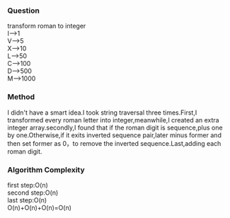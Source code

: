 <h3>Question</h3>
transform roman to integer<br>
I-->1<br>
V-->5<br>
X-->10<br>
L-->50<br>
C-->100<br>
D-->500<br>
M-->1000<br>
<h3>Method</h3>
I didn't have a smart idea.I took string traversal three times.First,I transformed every roman letter into integer,meanwhile,I created an 
extra integer array.secondly,I found that if the roman digit is sequence,plus one by one.Otherwise,if it exits inverted sequence pair,later 
minus former and then set former as 0，to remove the inverted sequence.Last,adding each roman digit.<br>
<h3>Algorithm Complexity</h3>
first step:O(n)<br>
second step:O(n)<br>
last step:O(n)<br>
O(n)+O(n)+O(n)=O(n)

